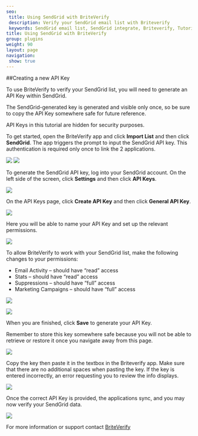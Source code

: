 ```yaml
---
seo:
 title: Using SendGrid with BriteVerify
 description: Verify your SendGrid email list with Briteverify
 keywords: SendGrid email list, SendGrid integrate, Briteverify, Tutorial
title: Using SendGrid with BriteVerify
group: plugins
weight: 90
layout: page
navigation:
 show: true
---
```

##Creating a new API Key

To use BriteVerify to verify your SendGrid list, you will need to generate an API Key within SendGrid.

<call-out type="warning">

The SendGrid-generated key is generated and visible only once, so be sure to copy the API Key somewhere safe for future reference.

</call-out>

<call-out>

API Keys in this tutorial are hidden for security purposes.

</call-out>

To get started, open the BriteVerify app and click **Import List** and then click **SendGrid**. The app triggers the prompt to input the SendGrid API key. This authentication is required only once to link the 2 applications.

![]({{root_url}}/images/Briteverify_Picture_01.jpeg) ![]({{root_url}}/images/Briteverify_Picture_02.jpeg)

To generate the SendGrid API key, log into your SendGrid account. On the left side of the screen, click **Settings** and then click **API Keys**.

![]({{root_url}}/images/Briteverify_Picture_03.jpeg)

On the API Keys page, click **Create API Key** and then click **General API Key**.

![]({{root_url}}/images/Briteverify_Picture_04.jpeg)


Here you will be able to name your API Key and set up the relevant permissions.

![]({{root_url}}/images/Briteverify_Picture_05.jpeg)

To allow BriteVerify to work with your SendGrid list, make the following changes to your permissions:
+ Email Activity – should have “read” access
+ Stats – should have “read” access
+ Suppressions – should have “full” access
+ Marketing Campaigns – should have “full” access

![]({{root_url}}/images/Briteverify_Picture_06.jpg)

![]({{root_url}}/images/Briteverify_Picture_07.jpeg)


When you are finished, click **Save** to generate your API Key.

<call-out type="warning">
Remember to store this key somewhere safe because you will not be able to retrieve or restore it once you navigate away from this page.
</call-out>

![]({{root_url}}/images/Briteverify_Picture_08.jpeg)

Copy the key then paste it in the textbox in the Briteverify app. Make sure that there are no additional spaces when pasting the key. If the key is entered incorrectly, an error requesting you to review the info displays.

![]({{root_url}}/images/Briteverify_Picture_09.jpeg)

Once the correct API Key is provided, the applications sync, and you may now verify your SendGrid data.

![]({{root_url}}/images/Briteverify_Picture_10.jpeg)


<call-out>

For more information or support contact [BriteVerify](https://support.briteverify.com/)

</call-out>
 	
